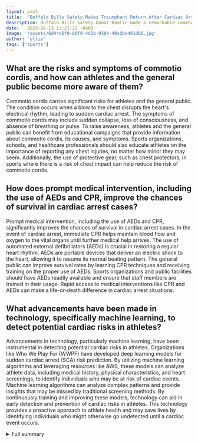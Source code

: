 ```yaml
---
layout: post
title:  "Buffalo Bills Safety Makes Triumphant Return After Cardiac Arrest"
description: Buffalo Bills safety Damar Hamlin made a remarkable comeback to the field after suffering a terrifying cardiac arrest incident. His journey serves as a reminder of the importance of cardiac health in athletes.
date:   2023-08-13 13:21:22 -0400
image: '/assets/6d44d6f0-80f9-4d2b-9304-40cdbe401d06.jpg'
author: 'ellie'
tags: ["sports"]
---
```


## What are the risks and symptoms of commotio cordis, and how can athletes and the general public become more aware of them?
Commotio cordis carries significant risks for athletes and the general public. The condition occurs when a blow to the chest disrupts the heart's electrical rhythm, leading to sudden cardiac arrest. The symptoms of commotio cordis may include sudden collapse, loss of consciousness, and absence of breathing or pulse. To raise awareness, athletes and the general public can benefit from educational campaigns that provide information about commotio cordis, its causes, and symptoms. Sports organizations, schools, and healthcare professionals should also educate athletes on the importance of reporting any chest injuries, no matter how minor they may seem. Additionally, the use of protective gear, such as chest protectors, in sports where there is a risk of chest impact can help reduce the risk of commotio cordis.

## How does prompt medical intervention, including the use of AEDs and CPR, improve the chances of survival in cardiac arrest cases?
Prompt medical intervention, including the use of AEDs and CPR, significantly improves the chances of survival in cardiac arrest cases. In the event of cardiac arrest, immediate CPR helps maintain blood flow and oxygen to the vital organs until further medical help arrives. The use of automated external defibrillators (AEDs) is crucial in restoring a regular heart rhythm. AEDs are portable devices that deliver an electric shock to the heart, allowing it to resume its normal beating pattern. The general public can improve survival rates by learning CPR techniques and receiving training on the proper use of AEDs. Sports organizations and public facilities should have AEDs readily available and ensure that staff members are trained in their usage. Rapid access to medical interventions like CPR and AEDs can make a life-or-death difference in cardiac arrest situations.

## What advancements have been made in technology, specifically machine learning, to detect potential cardiac risks in athletes?
Advancements in technology, particularly machine learning, have been instrumental in detecting potential cardiac risks in athletes. Organizations like Who We Play For (WWPF) have developed deep learning models for sudden cardiac arrest (SCA) risk prediction. By utilizing machine learning algorithms and leveraging resources like AWS, these models can analyze athlete data, including medical history, physical characteristics, and heart screenings, to identify individuals who may be at risk of cardiac events. Machine learning algorithms can analyze complex patterns and provide insights that may be missed by traditional screening methods. By continuously training and improving these models, technology can aid in early detection and prevention of cardiac risks in athletes. This technology provides a proactive approach to athlete health and may save lives by identifying individuals who might otherwise go undetected until a cardiac event occurs.


<details>
        <summary>Full summary</summary>
<p>Buffalo Bills safety Damar Hamlin made a triumphant return to the field on Saturday, playing in his first NFL game since suffering a terrifying cardiac arrest incident during a game in January.</p>
<p>Hamlin's comeback was nothing short of remarkable as he recorded three tackles in the Bills' preseason Week 1 game. The moment was a testament to his courage and strength in overcoming such a life-threatening situation.</p>
<p>In a February interview, Hamlin opened up about his road to recovery, revealing that his cardiac arrest was caused by a rare condition called commotio cordis. This condition occurs when a blow to the chest disrupts the heart's electrical rhythm, leading to a sudden cardiac arrest.</p>
<p>Since discovering the cause of his cardiac arrest, Hamlin has become a passionate advocate for raising awareness about commotio cordis. He aims to educate athletes and the general public about the risks and symptoms of this rare condition.</p>
<p>Hamlin expressed his gratitude to the medical professionals who saved his life, emphasizing the importance of prompt medical intervention in cardiac arrest cases. He plans to use his platform in the NFL to support the Access to AEDs Act, which aims to ensure that schools and athletic facilities are equipped with automated external defibrillators (AEDs) to respond to cardiac emergencies.</p>
<p>Furthermore, Hamlin shared alarming statistics on sudden cardiac arrest in young athletes, highlighting the need for preventative measures and proper training. He stressed that CPR, when administered immediately, can significantly improve the chances of survival in cardiac arrest cases.</p>
<p>Despite the traumatic experience, Hamlin remains determined to return to the NFL and continue his football career. Buffalo Bills General Manager confirmed that Hamlin has been medically cleared to play, emphasizing the team's confidence in his recovery.</p>
<p>Hamlin's journey serves as a reminder of the importance of recognizing and addressing cardiac health in athletes. It also sheds light on the risks associated with cardiac arrest and the need for increased preparedness in schools and sports organizations.</p>
<p>In addition to Hamlin's story, recent events have brought attention to the risk of heart attacks in athletes and the impact of COVID-19 on athlete deaths. Studies have shown a potential link between COVID-19 vaccines and heart attacks, raising concerns among athletes and medical professionals.</p>
<p>It is crucial for athletes, coaches, and medical staff to be aware of the symptoms and risk factors of sudden cardiac arrest during athletics. Prompt recognition and action can save lives.</p>
<p>In a separate article focused on heart attack symptoms and emergency treatment, it is highlighted that heart attacks and cardiac arrest are distinct medical emergencies. A heart attack occurs when a part of the heart muscle doesn't receive enough blood, while cardiac arrest involves the heart stopping or beating rapidly, leading to a failure in blood pumping.</p>
<p>Signs of a heart attack include chest pain or discomfort, shortness of breath, pain or discomfort in the jaw, neck, back, arm, or shoulder, and feeling nauseous, light-headed, or unusually tired. It is crucial to seek immediate medical attention if any of these symptoms are present.</p>
<p>Emergency treatment for cardiac arrest includes restarting the heart and restoring a regular rhythm. Cardiopulmonary resuscitation (CPR) and the use of an automatic or external defibrillator are essential in providing immediate care to victims.</p>
<p>A notable organization, Who We Play For (WWPF), founded a non-profit initiative to prevent sudden cardiac arrest through AED placement, CPR training, and heart screenings. They have partnered with over 500 athletic programs and have collaborated with AWS for a scalable ML solution to improve their screening tool.</p>
<p>With advancements in technology and machine learning, WWPF has developed a deep learning model for SCA risk prediction. By leveraging AWS resources, they aim to enhance the model's performance and expand its use in detecting potential cardiac risks in athletes.</p>
<p>Hamlin's story and initiatives such as WWPF's efforts signify the importance of cardiac health awareness, early intervention, and the continuous advancement of medical technologies in ensuring the well-being and safety of athletes.</p>
<p>As Hamlin continues to inspire with his resilience, the hope is that his journey will raise awareness, drive change, and ultimately save lives.</p>
</details>